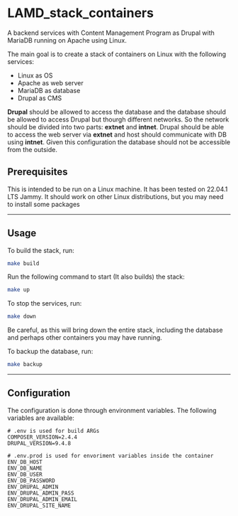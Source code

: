 # LAMD_stack_containers

A backend services with Content Management Program as Drupal with MariaDB running on Apache using Linux.

The main goal is to create a stack of containers on Linux with the following services:

- Linux as OS
- Apache as web server
- MariaDB as database
- Drupal as CMS

__Drupal__ should be allowed to access the database and the database should be allowed to access Drupal but thourgh different networks. So the network should be divided into two parts: __extnet__ and __intnet__. Drupal should be able to access the web server via __extnet__ and host should communicate with DB using __intnet__. Given this configuration the database should not be accessible from the outside.

## Prerequisites

This is intended to be run on a Linux machine. It has been tested on 22.04.1 LTS Jammy. It should work on other Linux distributions, but you may need to install some packages

---

## Usage

To build the stack, run:

```bash
make build
```

Run the following command to start (It also builds) the stack:

```bash
make up
```

To stop the services, run:

```bash
make down
```

Be careful, as this will bring down the entire stack, including the database and perhaps other containers you may have running.

To backup the database, run:

```bash
make backup
```

---

## Configuration

The configuration is done through environment variables. The following variables are available:

```env
# .env is used for build ARGs
COMPOSER_VERSION=2.4.4
DRUPAL_VERSION=9.4.8

# .env.prod is used for envoriment variables inside the container
ENV_DB_HOST
ENV_DB_NAME
ENV_DB_USER
ENV_DB_PASSWORD
ENV_DRUPAL_ADMIN
ENV_DRUPAL_ADMIN_PASS
ENV_DRUPAL_ADMIN_EMAIL
ENV_DRUPAL_SITE_NAME
```
